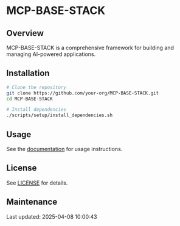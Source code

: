 # MCP-BASE-STACK

## Overview

MCP-BASE-STACK is a comprehensive framework for building and managing AI-powered applications.

## Installation

```bash
# Clone the repository
git clone https://github.com/your-org/MCP-BASE-STACK.git
cd MCP-BASE-STACK

# Install dependencies
./scripts/setup/install_dependencies.sh
```

## Usage

See the [documentation](./docs/README.md) for usage instructions.

## License

See [LICENSE](./LICENSE) for details.
## Maintenance

Last updated: 2025-04-08 10:00:43
